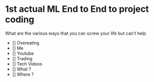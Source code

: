 # 1st actual ML End to End to project coding
What are the various ways that you can screw your life but can't help 
- [] Overeating
- [] Me
- [] Youtube
- [] Trading
- [] Tech Videos
- [] What ?
- [] Where ?
